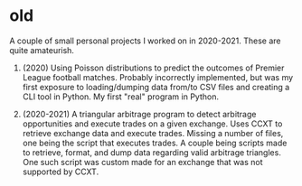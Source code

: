 # old
A couple of small personal projects I worked on in 2020-2021.  These are quite amateurish.

1. (2020) Using Poisson distributions to predict the outcomes of Premier League football matches.  Probably incorrectly implemented, but was my first exposure to loading/dumping data from/to CSV files and creating a CLI tool in Python.  My first "real" program in Python.

2. (2020-2021) A triangular arbitrage program to detect arbitrage opportunities and execute trades on a given exchange.  Uses CCXT to retrieve exchange data and execute trades.  Missing a number of files, one being the script that executes trades.  A couple being scripts made to retrieve, format, and dump data regarding valid arbitrage triangles.  One such script was custom made for an exchange that was not supported by CCXT.
